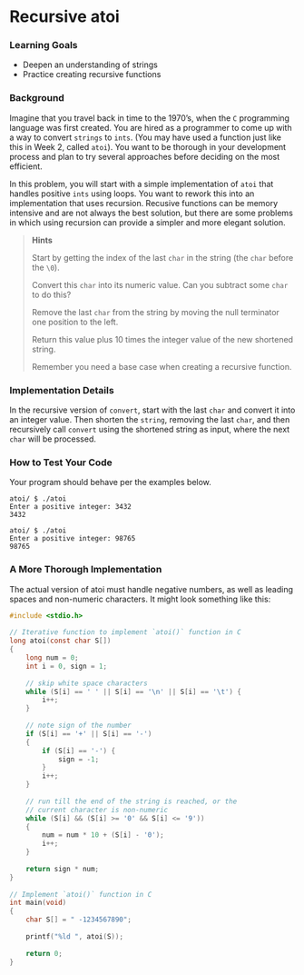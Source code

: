 # Recursive atoi

### Learning Goals

- Deepen an understanding of strings
- Practice creating recursive functions

### Background

Imagine that you travel back in time to the 1970’s, when the ``C`` programming language was first created. You are hired as a programmer to come up with a way to convert ``strings`` to ``ints``. (You may have used a function just like this in Week 2, called ``atoi``). You want to be thorough in your development process and plan to try several approaches before deciding on the most efficient.

In this problem, you will start with a simple implementation of ``atoi`` that handles positive ``ints`` using loops. You want to rework this into an implementation that uses recursion. Recusive functions can be memory intensive and are not always the best solution, but there are some problems in which using recursion can provide a simpler and more elegant solution.

> **Hints**
>
> Start by getting the index of the last ``char`` in the string (the ``char`` before the ``\0``).
>
> Convert this ``char`` into its numeric value. Can you subtract some ``char`` to do this?
>
> Remove the last ``char`` from the string by moving the null terminator one position to the left.
>
> Return this value plus 10 times the integer value of the new shortened string.
>
> Remember you need a base case when creating a recursive function.

### Implementation Details

In the recursive version of ``convert``, start with the last ``char`` and convert it into an integer value. Then shorten the ``string``, removing the last ``char``, and then recursively call ``convert`` using the shortened string as input, where the next ``char`` will be processed.

### How to Test Your Code

Your program should behave per the examples below.

```
atoi/ $ ./atoi
Enter a positive integer: 3432
3432
```

```
atoi/ $ ./atoi
Enter a positive integer: 98765
98765
```

### A More Thorough Implementation

The actual version of atoi must handle negative numbers, as well as leading spaces and non-numeric characters. It might look something like this:

```c
#include <stdio.h>
 
// Iterative function to implement `atoi()` function in C
long atoi(const char S[])
{
    long num = 0;
    int i = 0, sign = 1;
 
    // skip white space characters
    while (S[i] == ' ' || S[i] == '\n' || S[i] == '\t') {
        i++;
    }
 
    // note sign of the number
    if (S[i] == '+' || S[i] == '-')
    {
        if (S[i] == '-') {
            sign = -1;
        }
        i++;
    }
 
    // run till the end of the string is reached, or the
    // current character is non-numeric
    while (S[i] && (S[i] >= '0' && S[i] <= '9'))
    {
        num = num * 10 + (S[i] - '0');
        i++;
    }
 
    return sign * num;
}
 
// Implement `atoi()` function in C
int main(void)
{
    char S[] = " -1234567890";
 
    printf("%ld ", atoi(S));
 
    return 0;
}
```
